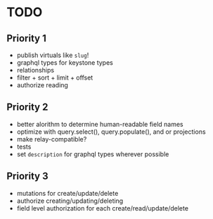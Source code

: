 # TODO

## Priority 1
- publish virtuals like `slug`!
- graphql types for keystone types
- relationships
- filter + sort + limit + offset
- authorize reading

## Priority 2
- better alorithm to determine human-readable field names
- optimize with query.select(), query.populate(), and or projections
- make relay-compatible?
- tests
- set `description` for graphql types wherever possible

## Priority 3
- mutations for create/update/delete
- authorize creating/updating/deleting
- field level authorization for each create/read/update/delete
